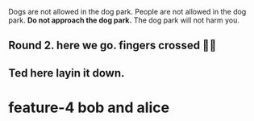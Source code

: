 
Dogs are not allowed in the dog park.
People are not allowed in the dog park.
**Do not approach the dog park.**
The dog park will not harm you. 

## Round 2. here we go. fingers crossed 🤞🏻

## Ted here layin it down. 

# feature-4 bob and alice

